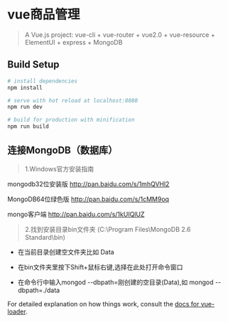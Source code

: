 # vue商品管理

> A Vue.js project: vue-cli + vue-router + vue2.0 + vue-resource + ElementUI + express + MongoDB

## Build Setup

``` bash
# install dependencies
npm install

# serve with hot reload at localhost:8080
npm run dev

# build for production with minification
npm run build
```

## 连接MongoDB（数据库）

> 1.Windows官方安装指南


mongodb32位安装版 http://pan.baidu.com/s/1mhQVHl2

MongoDB64位绿色版 http://pan.baidu.com/s/1cMM9oq

mongo客户端  http://pan.baidu.com/s/1kUIQlUZ


> 2.找到安装目录bin文件夹 (C:\Program Files\MongoDB 2.6 Standard\bin)

 - 在当前目录创建空文件夹比如 Data
 
 - 在bin文件夹里按下Shift+鼠标右键,选择在此处打开命令窗口 

 
 - 在命令行中输入mongod --dbpath=刚创建的空目录(Data),如
  mongod --dbpath=./data
  
For detailed explanation on how things work, consult the [docs for vue-loader](http://vuejs.github.io/vue-loader).
